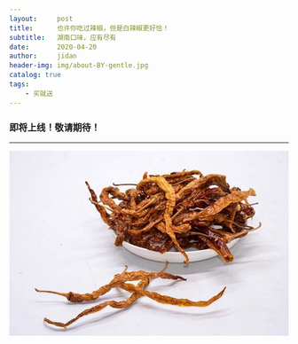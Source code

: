 ```yaml
---
layout:     post
title:      也许你吃过辣椒，但是白辣椒更好恰！
subtitle:   湖南口味，应有尽有
date:       2020-04-20
author:     jidan
header-img: img/about-BY-gentle.jpg
catalog: true
tags:
    - 买就送
---
```

### 即将上线！敬请期待！
---
![](/img/te/3.jpg)